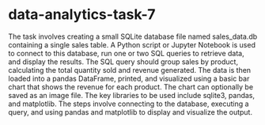 # data-analytics-task-7


The task involves creating a small SQLite database file named sales_data.db containing a single sales table. A Python script or Jupyter Notebook is used to connect to this database, run one or two SQL queries to retrieve data, and display the results. The SQL query should group sales by product, calculating the total quantity sold and revenue generated. The data is then loaded into a pandas DataFrame, printed, and visualized using a basic bar chart that shows the revenue for each product. The chart can optionally be saved as an image file. The key libraries to be used include sqlite3, pandas, and matplotlib. The steps involve connecting to the database, executing a query, and using pandas and matplotlib to display and visualize the output.
